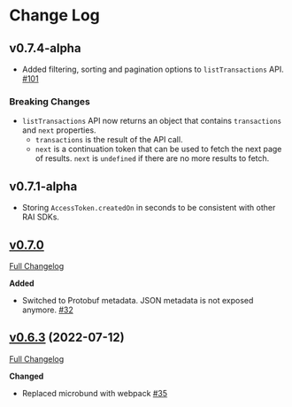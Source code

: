 # Change Log

## v0.7.4-alpha

- Added filtering, sorting and pagination options to `listTransactions` API. [\#101](https://github.com/RelationalAI/rai-sdk-javascript/pull/101)
### Breaking Changes
- `listTransactions` API now returns an object that contains `transactions` and `next` properties.
  - `transactions` is the result of the API call.
  - `next` is a continuation token that can be used to fetch the next page of results. `next` is `undefined` if there are no more results to fetch.


## v0.7.1-alpha
- Storing `AccessToken.createdOn` in seconds to be consistent with other RAI SDKs.

## [v0.7.0](https://github.com/relationalai/rai-sdk-javascript/tree/v0.7.0)

[Full Changelog](https://github.com/relationalai/rai-sdk-javascript/compare/v0.6.3...v0.7.0)

**Added**

- Switched to Protobuf metadata. JSON metadata is not exposed anymore.
  [\#32](https://github.com/relationalai/rai-sdk-javascript/pull/32)

## [v0.6.3](https://github.com/relationalai/rai-sdk-javascript/tree/v0.6.3) (2022-07-12)

[Full Changelog](https://github.com/relationalai/rai-sdk-javascript/compare/v.0.6.2...v0.6.3)

**Changed**

- Replaced microbund with webpack
  [\#35](https://github.com/relationalai/rai-sdk-javascript/pull/35)
